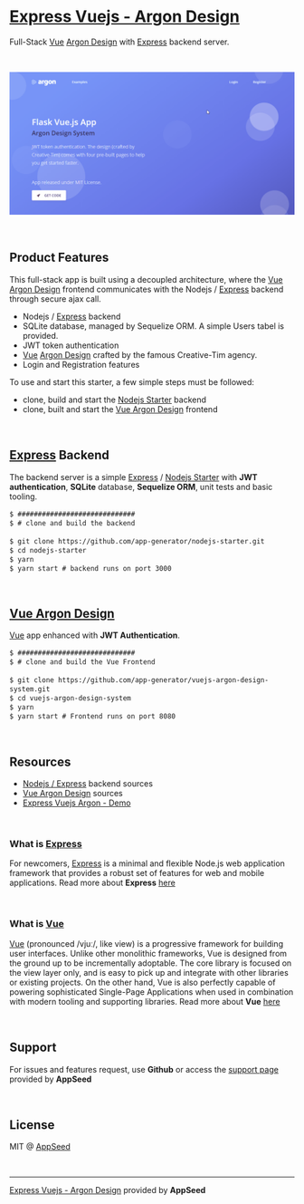 # [Express Vuejs - Argon Design](https://appseed.us/apps/vuejs/express/argon-design-system-creative-tim)

Full-Stack [Vue](https://vuejs.org/) [Argon Design](https://www.creative-tim.com/product/vue-argon-design-system) with [Express](https://expressjs.com/) backend server.

<br />

![Express Vuejs Argon Design - Gif animated presentation.](https://github.com/app-generator/static/blob/master/products/argon-design-system-intro.gif?raw=true)

<br />

## Product Features

This full-stack app is built using a decoupled architecture, where the [Vue Argon Design](https://www.creative-tim.com/product/vue-argon-design-system) frontend communicates with the Nodejs / [Express](https://expressjs.com/) backend through secure ajax call.

 - Nodejs / [Express](https://expressjs.com/) backend
 - SQLite database, managed by Sequelize ORM. A simple Users tabel is provided.
 - JWT token authentication
 - [Vue](https://vuejs.org/) [Argon Design](https://www.creative-tim.com/product/vue-argon-design-system) crafted by the famous Creative-Tim agency.
 - Login and Registration features

To use and start this starter, a few simple steps must be followed: 

 - clone, build and start the [Nodejs Starter](https://github.com/app-generator/nodejs-starter) backend
 - clone, built and start the [Vue Argon Design](https://github.com/app-generator/vuejs-argon-design-system) frontend

<br />

## [Express](https://expressjs.com/) Backend 
 
The backend server is a simple [Express](https://expressjs.com/) / [Nodejs Starter](https://github.com/app-generator/nodejs-starter) with **JWT authentication**, **SQLite** database, **Sequelize ORM**, unit tests and basic tooling.
 
```
$ #############################
$ # clone and build the backend

$ git clone https://github.com/app-generator/nodejs-starter.git
$ cd nodejs-starter
$ yarn
$ yarn start # backend runs on port 3000
```

<br />

## [Vue Argon Design](https://github.com/app-generator/vuejs-argon-design-system)

[Vue](https://vuejs.org/) app enhanced with **JWT Authentication**. 

```
$ #############################
$ # clone and build the Vue Frontend

$ git clone https://github.com/app-generator/vuejs-argon-design-system.git
$ cd vuejs-argon-design-system
$ yarn
$ yarn start # Frontend runs on port 8080
```

<br />

## Resources

 - [Nodejs / Express](https://github.com/app-generator/nodejs-starter) backend sources
 - [Vue Argon Design](https://github.com/app-generator/vuejs-argon-design-system) sources
 - [Express Vuejs Argon - Demo](https://express-vuejs-argon-design.appseed.us/)

<br />

### What is [Express](https://expressjs.com/)

For newcomers, [Express](https://expressjs.com/) is a minimal and flexible Node.js web application framework that provides a robust set of features for web and mobile applications. Read more about **Express** [here](https://expressjs.com/en/starter/installing.html)

<br />

### What is [Vue](https://vuejs.org/)

[Vue](https://vuejs.org/) (pronounced /vjuː/, like view) is a progressive framework for building user interfaces. Unlike other monolithic frameworks, Vue is designed from the ground up to be incrementally adoptable. The core library is focused on the view layer only, and is easy to pick up and integrate with other libraries or existing projects. On the other hand, Vue is also perfectly capable of powering sophisticated Single-Page Applications when used in combination with modern tooling and supporting libraries. Read more about **Vue** [here](https://vuejs.org/v2/guide/)

<br />

## Support

For issues and features request, use **Github** or access the [support page](https://appseed.us/support) provided by **AppSeed** 

<br />

## License
MIT @ [AppSeed](https://appseed.us)

<br />

---
[Express Vuejs - Argon Design](https://appseed.us/apps/vuejs/express/argon-design-system-creative-tim) provided by **AppSeed**
